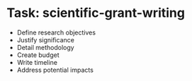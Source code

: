 <!-- ---
!-- title: 2024-12-27 23:17:06
!-- author: Yusuke Watanabe
!-- date: /home/ywatanabe/.emacs.d/lisp/elmo/workspace/resources/prompt-templates/components/02_tasks/scientific-grant-writing.md
!-- --- -->

# Task: scientific-grant-writing
* Define research objectives
* Justify significance
* Detail methodology
* Create budget
* Write timeline
* Address potential impacts